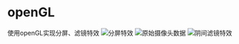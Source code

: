 # openGL
使用openGL实现分屏、滤镜特效
![分屏特效]([https://example.com/image.jpg](https://upload-images.jianshu.io/upload_images/16892844-b854e4dd41805fd5.png?imageMogr2/auto-orient/strip|imageView2/2/w/652/format/webp))
![原始摄像头数据]([https://example.com/image.jpg](https://upload-images.jianshu.io/upload_images/16892844-61ccdaeb2c9a5d0a.png?imageMogr2/auto-orient/strip|imageView2/2/w/720/format/webp))
![阴间滤镜特效]([https://example.com/image.jpg](https://upload-images.jianshu.io/upload_images/16892844-3ea1ffc69813acde.png?imageMogr2/auto-orient/strip|imageView2/2/w/648/format/webp))



